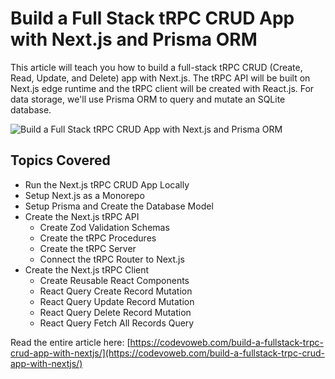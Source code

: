 # Build a Full Stack tRPC CRUD App with Next.js and Prisma ORM

This article will teach you how to build a full-stack tRPC CRUD (Create, Read, Update, and Delete) app with Next.js. The tRPC API will be built on Next.js edge runtime and the tRPC client will be created with React.js. For data storage, we'll use Prisma ORM to query and mutate an SQLite database.  

![Build a Full Stack tRPC CRUD App with Next.js and Prisma ORM](https://codevoweb.com/wp-content/uploads/2022/10/Build-a-Full-Stack-tRPC-CRUD-App-with-Next.js-and-Prisma-ORM.webp)

## Topics Covered

- Run the Next.js tRPC CRUD App Locally
- Setup Next.js as a Monorepo
- Setup Prisma and Create the Database Model
- Create the Next.js tRPC API
    - Create Zod Validation Schemas
    - Create the tRPC Procedures
    - Create the tRPC Server
    - Connect the tRPC Router to Next.js
- Create the Next.js tRPC Client
    - Create Reusable React Components
    - React Query Create Record Mutation
    - React Query Update Record Mutation
    - React Query Delete Record Mutation
    - React Query Fetch All Records Query

Read the entire article here: [https://codevoweb.com/build-a-fullstack-trpc-crud-app-with-nextjs/](https://codevoweb.com/build-a-fullstack-trpc-crud-app-with-nextjs/)

